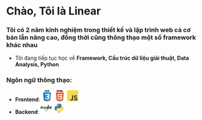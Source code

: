 # Chào, Tôi là Linear

### Tôi có 2 năm kinh nghiệm trong thiết kế và lập trình web cả cơ bản lẫn nâng cao, đồng thời cũng thông thạo một số framework khác nhau

- Tôi đang tiếp tục học về **Framework, Cấu trúc dữ liệu giải thuật, Data Analysis, Python**

### Ngôn ngữ thông thạo:

- **Frontend**: <img src="https://raw.githubusercontent.com/devicons/devicon/master/icons/css3/css3-original-wordmark.svg" alt="CSS3" width="30" height="30"> <img src="https://raw.githubusercontent.com/devicons/devicon/master/icons/html5/html5-original-wordmark.svg" alt="HTML5" width="30" height="30"> <img src="https://raw.githubusercontent.com/devicons/devicon/master/icons/javascript/javascript-original.svg" alt="JavaScript" width="30" height="30">
- **Backend**: <img src="https://raw.githubusercontent.com/devicons/devicon/master/icons/nodejs/nodejs-original-wordmark.svg" alt="Node.js" width="30" height="30"> <img src="https://raw.githubusercontent.com/devicons/devicon/master/icons/python/python-original.svg" alt="Python" width="30" height="30">
